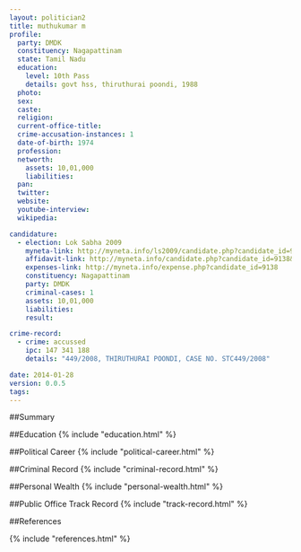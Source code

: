 ```yaml
---
layout: politician2
title: muthukumar m
profile: 
  party: DMDK
  constituency: Nagapattinam
  state: Tamil Nadu
  education: 
    level: 10th Pass
    details: govt hss, thiruthurai poondi, 1988
  photo: 
  sex: 
  caste: 
  religion: 
  current-office-title: 
  crime-accusation-instances: 1
  date-of-birth: 1974
  profession: 
  networth: 
    assets: 10,01,000
    liabilities: 
  pan: 
  twitter: 
  website: 
  youtube-interview: 
  wikipedia: 

candidature: 
  - election: Lok Sabha 2009
    myneta-link: http://myneta.info/ls2009/candidate.php?candidate_id=9138
    affidavit-link: http://myneta.info/candidate.php?candidate_id=9138&scan=original
    expenses-link: http://myneta.info/expense.php?candidate_id=9138
    constituency: Nagapattinam 
    party: DMDK
    criminal-cases: 1
    assets: 10,01,000
    liabilities: 
    result:  

crime-record: 
  - crime: accussed
    ipc: 147 341 188
    details: "449/2008, THIRUTHURAI POONDI, CASE NO. STC449/2008" 

date: 2014-01-28
version: 0.0.5
tags: 
---
```

##Summary


##Education
{% include "education.html" %}


##Political Career
{% include "political-career.html" %}


##Criminal Record
{% include "criminal-record.html" %}


##Personal Wealth
{% include "personal-wealth.html" %}


##Public Office Track Record
{% include "track-record.html" %}


##References


{% include "references.html" %}